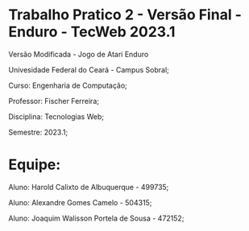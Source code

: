 # Trabalho Pratico 2 - Versão Final - Enduro - TecWeb 2023.1

Versão Modificada - Jogo de Atari Enduro

Univesidade Federal do Ceará - Campus Sobral;

Curso: Engenharia de Computação;

Professor: Fischer Ferreira;

Disciplina: Tecnologias Web;

Semestre: 2023.1;

# Equipe: 

Aluno: Harold Calixto de Albuquerque - 499735;

Aluno: Alexandre Gomes Camelo - 504315;

Aluno: Joaquim Walisson Portela de Sousa - 472152;

